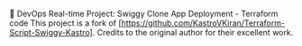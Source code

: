 🚀 DevOps Real-time Project: Swiggy Clone App Deployment - Terraform code
This project is a fork of [https://github.com/KastroVKiran/Terraform-Script-Swiggy-Kastro]. Credits to the original author for their excellent work.
